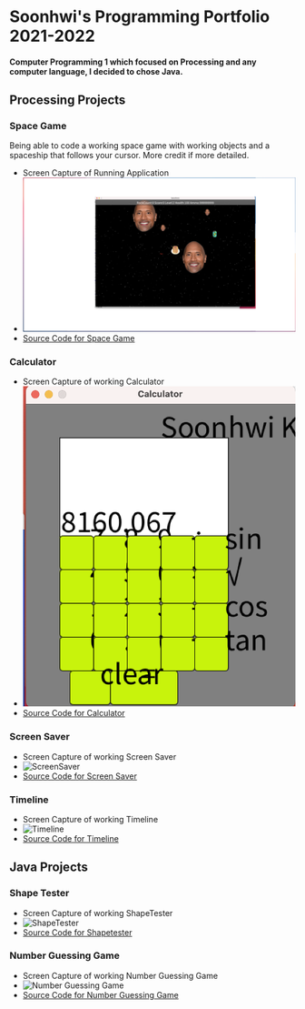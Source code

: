 # Soonhwi's Programming Portfolio 2021-2022
#### Computer Programming 1 which focused on Processing and any computer language, I decided to chose Java.

## Processing Projects

### Space Game
Being able to code a working space game with working objects and a spaceship that follows your cursor. More credit if more detailed. 
* Screen Capture of Running Application
* ![SpaceGame](https://github.com/Sun-Punks/Portfolio/blob/gh-pages/Images/Capture5.png?raw=true)
* [Source Code for Space Game](https://github.com/Sun-Punks/Portfolio/blob/gh-pages/src/SpaceGame%204.zip) 

### Calculator
* Screen Capture of working Calculator
* ![Calculator](https://github.com/Sun-Punks/Portfolio/blob/gh-pages/Images/Calculator.png)
* [Source Code for Calculator]()

### Screen Saver
* Screen Capture of working Screen Saver
* ![ScreenSaver]()
* [Source Code for Screen Saver]()

### Timeline
* Screen Capture of working Timeline
* ![Timeline]()
* [Source Code for Timeline]()

## Java Projects

### Shape Tester
* Screen Capture of working ShapeTester
* ![ShapeTester]()
* [Source Code for Shapetester]()

### Number Guessing Game
* Screen Capture of working Number Guessing Game
* ![Number Guessing Game]()
* [Source Code for Number Guessing Game]()
